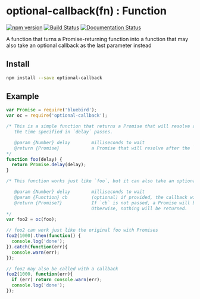 # optional-callback(fn) : Function

[![npm version](https://badge.fury.io/js/optional-callback.svg)](https://badge.fury.io/js/optional-callback)
[![Build Status](https://travis-ci.org/DimensionSoftware/optional-callback.svg?branch=master)](https://travis-ci.org/DimensionSoftware/optional-callback)
[![Documentation Status](https://readthedocs.org/projects/optional-callback/badge/?version=latest)](http://optional-callback.readthedocs.io/en/latest/?badge=latest)


A function that turns a Promise-returning function into a function that may also take an optional callback as the last parameter instead

## Install

```sh
npm install --save optional-callback
```

## Example

```javascript
var Promise = require('bluebird');
var oc = require('optional-callback');

/* This is a simple function that returns a Promise that will resolve after
   the time specified in `delay` passes.

   @param {Number} delay        milliseconds to wait
   @return {Promise}            a Promise that will resolve after the `delay` milliseconds passes
*/
function foo(delay) {
  return Promise.delay(delay);
}

/* This function works just like `foo`, but it can also take an optional callback.

   @param {Number} delay        milliseconds to wait
   @param {Function} cb         (optional) if provided, the callback will be run after the `delay` expires
   @return {Promise?}           If `cb` is not passed, a Promise will be returned.
                                Otherwise, nothing will be returned.
*/
var foo2 = oc(foo);

// foo2 can work just like the original foo with Promises
foo2(1000).then(function() {
  console.log('done');
}).catch(function(err){
  console.warn(err);
});

// foo2 may also be called with a callback
foo2(1000, function(err){
  if (err) return console.warn(err);
  console.log('done');
});
```

